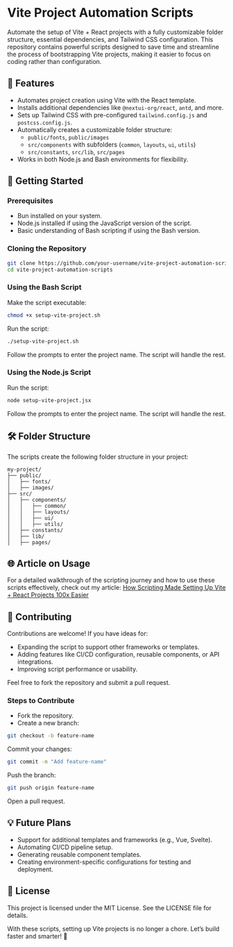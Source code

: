 # Vite Project Automation Scripts

Automate the setup of Vite + React projects with a fully customizable folder structure, essential dependencies, and Tailwind CSS configuration. This repository contains powerful scripts designed to save time and streamline the process of bootstrapping Vite projects, making it easier to focus on coding rather than configuration.

## 🚀 Features

- Automates project creation using Vite with the React template.
- Installs additional dependencies like `@nextui-org/react`, `antd`, and more.
- Sets up Tailwind CSS with pre-configured `tailwind.config.js` and `postcss.config.js`.
- Automatically creates a customizable folder structure:
  - `public/fonts`, `public/images`
  - `src/components` with subfolders (`common`, `layouts`, `ui`, `utils`)
  - `src/constants`, `src/lib`, `src/pages`
- Works in both Node.js and Bash environments for flexibility.

## 📖 Getting Started

### Prerequisites

- Bun installed on your system.
- Node.js installed if using the JavaScript version of the script.
- Basic understanding of Bash scripting if using the Bash version.

### Cloning the Repository

```sh
git clone https://github.com/your-username/vite-project-automation-scripts.git
cd vite-project-automation-scripts
```

### Using the Bash Script

Make the script executable:

```sh
chmod +x setup-vite-project.sh
```

Run the script:

```sh
./setup-vite-project.sh
```

Follow the prompts to enter the project name. The script will handle the rest.

### Using the Node.js Script

Run the script:

```sh
node setup-vite-project.jsx
```

Follow the prompts to enter the project name. The script will handle the rest.

## 🛠 Folder Structure

The scripts create the following folder structure in your project:

```plaintext
my-project/
├── public/
│   ├── fonts/
│   ├── images/
├── src/
│   ├── components/
│   │   ├── common/
│   │   ├── layouts/
│   │   ├── ui/
│   │   ├── utils/
│   ├── constants/
│   ├── lib/
│   ├── pages/
```

## 🌐 Article on Usage

For a detailed walkthrough of the scripting journey and how to use these scripts effectively, check out my article:
[How Scripting Made Setting Up Vite + React Projects 100x Easier](https://richgodsblog.hashnode.dev/my-little-adventure-into-the-world-of-scripting?showSharer=true)

## 🤝 Contributing

Contributions are welcome! If you have ideas for:

- Expanding the script to support other frameworks or templates.
- Adding features like CI/CD configuration, reusable components, or API integrations.
- Improving script performance or usability.

Feel free to fork the repository and submit a pull request.

### Steps to Contribute

- Fork the repository.
- Create a new branch:

```sh
git checkout -b feature-name
```

Commit your changes:

```sh
git commit -m "Add feature-name"
```

Push the branch:

```sh
git push origin feature-name
```

Open a pull request.

## 💡 Future Plans

- Support for additional templates and frameworks (e.g., Vue, Svelte).
- Automating CI/CD pipeline setup.
- Generating reusable component templates.
- Creating environment-specific configurations for testing and deployment.

## 📜 License

This project is licensed under the MIT License. See the LICENSE file for details.

With these scripts, setting up Vite projects is no longer a chore. Let’s build faster and smarter! 🚀
